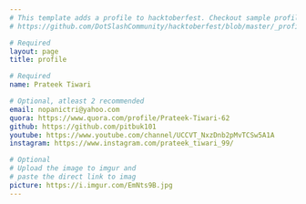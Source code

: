 ```yaml
---
# This template adds a profile to hacktoberfest. Checkout sample profile at
# https://github.com/DotSlashCommunity/hacktoberfest/blob/master/_profile/ksdme.md

# Required
layout: page
title: profile

# Required
name: Prateek Tiwari

# Optional, atleast 2 recommended
email: nopanictri@yahoo.com
quora: https://www.quora.com/profile/Prateek-Tiwari-62
github: https://github.com/pitbuk101 
youtube: https://www.youtube.com/channel/UCCVT_NxzDnb2pMvTCSw5A1A
instagram: https://www.instagram.com/prateek_tiwari_99/

# Optional
# Upload the image to imgur and
# paste the direct link to imag
picture: https://i.imgur.com/EmNts9B.jpg					
---
```

